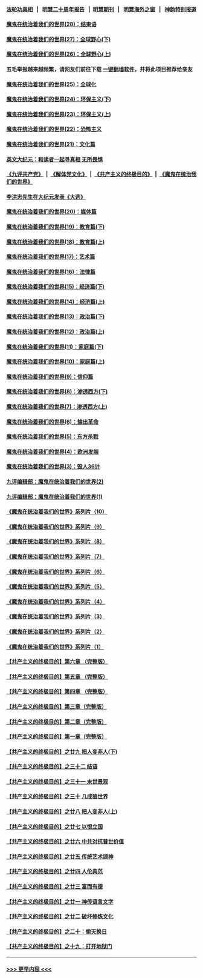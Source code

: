 #### [法轮功真相](https://github.com/gfw-breaker/truth/blob/master/README.md?t=0) &nbsp;&nbsp;|&nbsp;&nbsp; [明慧二十周年报告](https://github.com/gfw-breaker/mh-reports/blob/master/README.md?t=0) &nbsp;&nbsp;|&nbsp;&nbsp;[明慧期刊](https://github.com/gfw-breaker/mh-qikan) &nbsp;&nbsp;|&nbsp;&nbsp; [明慧海外之窗](https://github.com/gfw-breaker/mh-news/blob/master/README.md?t=0) &nbsp;&nbsp;|&nbsp;&nbsp; [神韵特别报道](https://github.com/gfw-breaker/mh-news/blob/master/shenyun.md?t=0)
#### [魔鬼在统治着我们的世界(28)：结束语](../pages/nsc422/n10936246.md?t=06150702) 
#### [魔鬼在统治着我们的世界(27)：全球野心(下)](../pages/nsc422/n10928319.md?t=06150702) 
#### [魔鬼在统治着我们的世界(26)：全球野心(上)](../pages/nsc422/n10900318.md?t=06150702) 
#### 五毛举报越来越频繁，请网友们前往下载 [一键翻墙软件](https://github.com/gfw-breaker/ssr-accounts)，并将此项目推荐给亲友
#### [魔鬼在统治着我们的世界(25)：全球化](../pages/nsc422/n10788205.md?t=06150702) 
#### [魔鬼在统治着我们的世界(24)：环保主义(下)](../pages/nsc422/n10695307.md?t=06150702) 
#### [魔鬼在统治着我们的世界(23)：环保主义(上)](../pages/nsc422/n10688613.md?t=06150702) 
#### [魔鬼在统治着我们的世界(22)：恐怖主义](../pages/nsc422/n10614727.md?t=06150702) 
#### [魔鬼在统治着我们的世界(21)：文化篇](../pages/nsc422/n10597706.md?t=06150702) 
#### [英文大纪元：和读者一起寻真相 无所畏惧](../pages/nsc422/n12542027.md?t=06150702) 
#### [《九评共产党》](https://github.com/begood0513/9ping.md/blob/master/README.md) &nbsp;|&nbsp; [《解体党文化》](../../../../jtdwh.md/blob/master/README.md)  &nbsp;|&nbsp; [《共产主义的终极目的》](../../../../gczydzjmd.md/blob/master/README.md) &nbsp;|&nbsp; [《魔鬼在统治我们的世界》](../../../../mgztzwmdsj.md/blob/master/README.md) 
#### [李洪志先生在大纪元发表《大选》](../pages/nsc422/n12534746.md?t=06150702) 
#### [魔鬼在统治着我们的世界(20)：媒体篇](../pages/nsc422/n10586579.md?t=06150702) 
#### [魔鬼在统治着我们的世界(19)：教育篇(下)](../pages/nsc422/n10564808.md?t=06150702) 
#### [魔鬼在统治着我们的世界(18)：教育篇(上)](../pages/nsc422/n10526970.md?t=06150702) 
#### [魔鬼在统治着我们的世界(17)：艺术篇](../pages/nsc422/n10499093.md?t=06150702) 
#### [魔鬼在统治着我们的世界(16)：法律篇](../pages/nsc422/n10485969.md?t=06150702) 
#### [魔鬼在统治着我们的世界(15)：经济篇(下)](../pages/nsc422/n10469975.md?t=06150702) 
#### [魔鬼在统治着我们的世界(14)：经济篇(上)](../pages/nsc422/n10457370.md?t=06150702) 
#### [魔鬼在统治着我们的世界(13)：政治篇(下)](../pages/nsc422/n10448270.md?t=06150702) 
#### [魔鬼在统治着我们的世界(12)：政治篇(上)](../pages/nsc422/n10444576.md?t=06150702) 
#### [魔鬼在统治着我们的世界(11)：家庭篇(下)](../pages/nsc422/n10440961.md?t=06150702) 
#### [魔鬼在统治着我们的世界(10)：家庭篇(上)](../pages/nsc422/n10435448.md?t=06150702) 
#### [魔鬼在统治着我们的世界(9)：信仰篇](../pages/nsc422/n10432159.md?t=06150702) 
#### [魔鬼在统治着我们的世界(8)：渗透西方(下)](../pages/nsc422/n10429603.md?t=06150702) 
#### [魔鬼在统治着我们的世界(7)：渗透西方(上)](../pages/nsc422/n10426013.md?t=06150702) 
#### [魔鬼在统治着我们的世界(6)：输出革命](../pages/nsc422/n10421536.md?t=06150702) 
#### [魔鬼在统治着我们的世界(5)：东方杀戮](../pages/nsc422/n10417707.md?t=06150702) 
#### [魔鬼在统治着我们的世界(4)：欧洲发端](../pages/nsc422/n10414890.md?t=06150702) 
#### [魔鬼在统治着我们的世界(3)：毁人36计](../pages/nsc422/n10411583.md?t=06150702) 
#### [九评编辑部：魔鬼在统治着我们的世界(2)](../pages/nsc422/n10410036.md?t=06150702) 
#### [九评编辑部：魔鬼在统治着我们的世界(1)](../pages/nsc422/n10406825.md?t=06150702) 
#### [《魔鬼在统治着我们的世界》系列片（10）](../pages/nsc422/n12292670.md?t=06150702) 
#### [《魔鬼在统治着我们的世界》系列片（9）](../pages/nsc422/n12290859.md?t=06150702) 
#### [《魔鬼在统治着我们的世界》系列片（8）](../pages/nsc422/n12287445.md?t=06150702) 
#### [《魔鬼在统治着我们的世界》系列片（7）](../pages/nsc422/n12283425.md?t=06150702) 
#### [《魔鬼在统治着我们的世界》系列片（6）](../pages/nsc422/n12282314.md?t=06150702) 
#### [《魔鬼在统治着我们的世界》系列片（5）](../pages/nsc422/n12281419.md?t=06150702) 
#### [《魔鬼在统治着我们的世界》系列片（4）](../pages/nsc422/n12274024.md?t=06150702) 
#### [《魔鬼在统治着我们的世界》系列片（3）](../pages/nsc422/n12271322.md?t=06150702) 
#### [《魔鬼在统治着我们的世界》系列片（2）](../pages/nsc422/n12269049.md?t=06150702) 
#### [《魔鬼在统治着我们的世界》系列片（1）](../pages/nsc422/n12267575.md?t=06150702) 
#### [【共产主义的终极目的】第六章 （完整版）](../pages/nsc422/n11428913.md?t=06150702) 
#### [【共产主义的终极目的】第五章 （完整版）](../pages/nsc422/n11428912.md?t=06150702) 
#### [【共产主义的终极目的】第四章 （完整版）](../pages/nsc422/n11428907.md?t=06150702) 
#### [【共产主义的终极目的】第三章（完整版）](../pages/nsc422/n11428848.md?t=06150702) 
#### [【共产主义的终极目的】第二章（完整版）](../pages/nsc422/n11428831.md?t=06150702) 
#### [【共产主义的终极目的】第一章（完整版）](../pages/nsc422/n11417651.md?t=06150702) 
#### [【共产主义的终极目的】之廿九 把人变非人(下)](../pages/nsc422/n11344140.md?t=06150702) 
#### [【共产主义的终极目的】之三十二 结语](../pages/nsc422/n11360535.md?t=06150702) 
#### [【共产主义的终极目的】之三十一 末世景观](../pages/nsc422/n11351129.md?t=06150702) 
#### [【共产主义的终极目的】之三十 几成狼世界](../pages/nsc422/n11348280.md?t=06150702) 
#### [【共产主义的终极目的】之廿八 把人变非人(上)](../pages/nsc422/n11340492.md?t=06150702) 
#### [【共产主义的终极目的】之廿七 以恨立国](../pages/nsc422/n11336944.md?t=06150702) 
#### [【共产主义的终极目的】之廿六 中共对抗普世价值](../pages/nsc422/n11324785.md?t=06150702) 
#### [【共产主义的终极目的】之廿五 传统艺术颂神](../pages/nsc422/n11296396.md?t=06150702) 
#### [【共产主义的终极目的】之廿四 人伦典范](../pages/nsc422/n11296397.md?t=06150702) 
#### [【共产主义的终极目的】之廿三 富而有德](../pages/nsc422/n11283598.md?t=06150702) 
#### [【共产主义的终极目的】之廿一 神传语言文字](../pages/nsc422/n11263265.md?t=06150702) 
#### [【共产主义的终极目的】之廿二 破坏修炼文化](../pages/nsc422/n11245728.md?t=06150702) 
#### [【共产主义的终极目的】之二十：偷天换日](../pages/nsc422/n11238846.md?t=06150702) 
#### [【共产主义的终极目的】之十九：打开地狱门](../pages/nsc422/n11206376.md?t=06150702) 

----
#### [ >>> 更早内容 <<< ](../indexes/nsc422-earlier.md)
